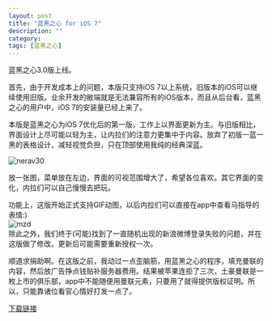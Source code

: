 ```yaml
---
layout: post
title: "蓝黑之心 for iOS 7"
description: ""
category: 
tags: [蓝黑之心]
---
```

蓝黑之心3.0版上线。

首先，由于开发成本上的问题，本版只支持iOS 7以上系统，旧版本的iOS可以继续使用旧版。业余开发的敝端就是无法兼容所有的iOS版本，而且从后台看，蓝黑之心的用户中，iOS 7的安装量已经上来了。  

本版是蓝黑之心为iOS 7优化后的第一版，工作上以界面更新为主。与旧版相比，界面设计上尽可能以轻为主，让内拉们的注意力更集中于内容。放弃了初版一蓝一黑的表格设计，减轻视觉负担，只在顶部使用我纯的经典深蓝。

![nerav30](http://interbbs.b0.upaiyun.com/nera/nerav30.jpg)

放一张图，菜单放在左边，界面的可视范围增大了，希望各位喜欢。其它界面的变化，内拉们可以自己慢慢去把玩。



功能上，这版开始正式支持GIF动图，以后内拉们可以直接在app中查看马指导的表情:)  
![mzd](http://interbbs.b0.upaiyun.com/nera/mzd.gif)  
除此之外，我们终于(可能)找到了一直随机出现的新浪微博登录失败的问题，并在这版做了修改。更新后可能需要重新授权一次。

顺道求捐助啊。在这版之前，我动过一点歪脑筋，用蓝黑之心的程序，填充曼联的内容，然后放广告挣点钱贴补服务器费用。结果被苹果连拒了三次，土豪曼联是一枚上市的俱乐部，app中不能随便用曼联元素，只要用了就得提供版权证明。所以，只能靠诸位看官心情好打发一点了。

[下载链接](https://itunes.apple.com/cn/app/lan-hei-zhi-xin/id571540427?mt=8)